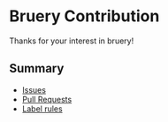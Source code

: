 # Bruery Contribution

Thanks for your interest in bruery!

## Summary

* [Issues](#issues)
* [Pull Requests](#pull-requests)
* [Label rules]()